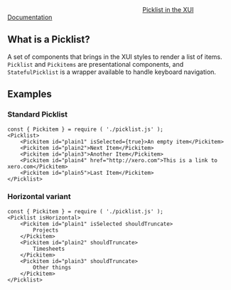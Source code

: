 <div class="xui-margin-vertical">
	<svg focusable="false" class="xui-icon xui-icon-inline xui-icon-large xui-icon-color-blue">
		<use xlink:href="#xui-icon-bookmark" role="presentation"/>
	</svg>
	<a href="../section-building-blocks-picklist.html">Picklist in the XUI Documentation</a>
</div>

## What is a Picklist?

A set of components that brings in the XUI styles to render a list of items. `Picklist` and `Pickitems` are presentational components, and `StatefulPicklist` is a wrapper available to handle keyboard navigation.

## Examples

### Standard Picklist

```
const { Pickitem } = require ( './picklist.js' );
<Picklist>
	<Pickitem id="plain1" isSelected={true}>An empty item</Pickitem>
	<Pickitem id="plain2">Next Item</Pickitem>
	<Pickitem id="plain3">Another Item</Pickitem>
	<Pickitem id="plain4" href="http://xero.com">This is a link to xero.com</Pickitem>
	<Pickitem id="plain5">Last Item</Pickitem>
</Picklist>
```

### Horizontal variant

```
const { Pickitem } = require ( './picklist.js' );
<Picklist isHorizontal>
	<Pickitem id="plain1" isSelected shouldTruncate>
		Projects
	</Pickitem>
	<Pickitem id="plain2" shouldTruncate>
		Timesheets
	</Pickitem>
	<Pickitem id="plain3" shouldTruncate>
		Other things
	</Pickitem>
</Picklist>
```
